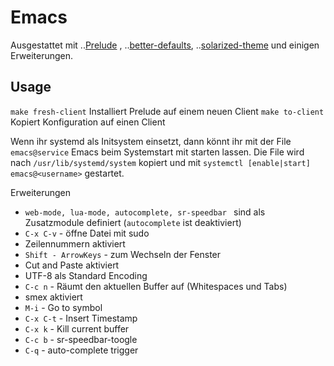 # Emacs

Ausgestattet mit
..[Prelude](http://batsov.com/prelude/) ,
..[better-defaults](https://github.com/technomancy/better-defaults),
..[solarized-theme](https://github.com/sellout/emacs-color-theme-solarized)
und einigen Erweiterungen.

## Usage

`make fresh-client` Installiert Prelude auf einem neuen Client
`make to-client` Kopiert Konfiguration auf einen Client

Wenn ihr systemd als Initsystem einsetzt, dann könnt ihr mit der File `emacs@service`
Emacs beim Systemstart mit starten lassen. Die File wird nach `/usr/lib/systemd/system` kopiert und
mit `systemctl [enable|start] emacs@<username>` gestartet.

Erweiterungen
* `web-mode, lua-mode, autocomplete, sr-speedbar ` sind als Zusatzmodule definiert (`autocomplete` ist deaktiviert)
* `C-x C-v` - öffne Datei mit sudo
* Zeilennummern aktiviert
* `Shift - ArrowKeys` - zum Wechseln der Fenster
* Cut and Paste aktiviert
* UTF-8 als Standard Encoding
* `C-c n` - Räumt den aktuellen Buffer auf (Whitespaces und Tabs)
* smex aktiviert
* `M-i` - Go to symbol
* `C-x C-t` - Insert Timestamp
* `C-x k` - Kill current buffer
* `C-c b` - sr-speedbar-toogle
* `C-q` - auto-complete trigger
